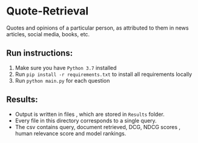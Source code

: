 # Quote-Retrieval
Quotes and opinions of a particular person, as attributed to them in news articles, social media, books, etc.

## Run instructions:

1. Make sure you have `Python 3.7` installed
2. Run `pip install -r requirements.txt` to install all requirements locally
3. Run `python main.py` for each question

## Results:

- Output is written in files , which are stored in `Results` folder.
- Every file in this directory corresponds to a single query. 
- The csv contains query, document retrieved, DCG, NDCG scores , human relevance score and model rankings. 
